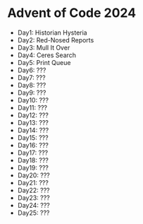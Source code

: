 # Advent of Code 2024

- Day1: Historian Hysteria
- Day2: Red-Nosed Reports
- Day3: Mull It Over
- Day4: Ceres Search
- Day5: Print Queue
- Day6: ???
- Day7: ???
- Day8: ???
- Day9: ???
- Day10: ??? 
- Day11: ???
- Day12: ???
- Day13: ???
- Day14: ???
- Day15: ???
- Day16: ???
- Day17: ???
- Day18: ???
- Day19: ???
- Day20: ???
- Day21: ???
- Day22: ???
- Day23: ???
- Day24: ???
- Day25: ???
